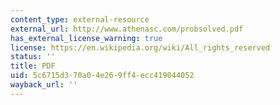```yaml
---
content_type: external-resource
external_url: http://www.athenasc.com/probsolved.pdf
has_external_license_warning: true
license: https://en.wikipedia.org/wiki/All_rights_reserved
status: ''
title: PDF
uid: 5c6715d3-70a0-4e26-9ff4-ecc419044052
wayback_url: ''
---
```

